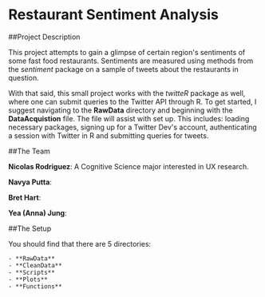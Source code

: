 # Restaurant Sentiment Analysis

##Project Description

This project attempts to gain a glimpse of certain region's sentiments of
some fast food restaurants. Sentiments are measured using methods from
the *sentiment* package on a sample of tweets about the restaurants in
question.

With that said, this small project works with the *twitteR* package as well,
where one can submit queries to the Twitter API through R. To get started, I
suggest navigating to the **RawData** directory and beginning with
the **DataAcquistion** file. The file will assist with set up. This includes:
loading necessary packages, signing up for a Twitter Dev's account,
authenticating a session with Twitter in R and submitting queries for tweets.

##The Team

**Nicolas Rodriguez**: A Cognitive Science major interested in UX research.

**Navya Putta**:

**Bret Hart**:

**Yea (Anna) Jung**:

##The Setup

You should find that there are 5 directories:

    - **RawData**
    - **CleanData**
    - **Scripts**
    - **Plots**
    - **Functions**
